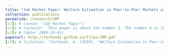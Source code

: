 ```yaml
---
title: "Job Market Paper: Welfare Estimation in Peer-to-Peer Markets with Heterogeneous Agents: the Case of Airbnb"
collection: publications
permalink: /research/JMP
[//]: # (venue: "Job Market Paper")
[//]: # (excerpt: 'This paper is about the number 3. The number 4 is left for future work.')
[//]: # (date: 2009-10-01)
paperurl: http://farhoodi.github.io/files/JMP.pdf
[//]: # (citation: 'Farhoodi, A. (2019), "Welfare Estimation in Peer-to-Peer Markets with Heterogeneous Agents," <i>Working Paper</i>')
---
```

<!---
## Abstract
This paper studies welfare estimation in peer-to-peer markets with heterogeneous agents by using micro-data for Airbnb rentals in Chicago from August 2014 to April 2017. The highly dynamic, decentralized structure, along with great heterogeneity among agents in peer-to-peer markets present challenges for classic aggregated methods to estimate supply and demand for welfare analysis. To account for this heterogeneity, this paper first estimates a non-parametric hedonic model of listings’prices as a function of their time, location, and attributes; and then recovers consumer taste parameters by using a parametric assumption about utility functions and first-order maximization conditions (following Bajari and Benkard (2005)). The paper calculates agent-level producer surpluses through estimations of the causal relationship between prices and the probability that a given listing is booked. This relationship is estimated by applying instrumental generalized random forest (GRF). The findings
show estimated average welfare gains of roughly $1.50 for each dollar spent in Chicago, with gains
higher in more expensive neighborhoods, and in more recent months of the data.
-->

